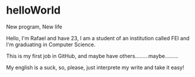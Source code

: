 # helloWorld
New program, New life

Hello, I'm Rafael and have 23, I am a student of an institution called FEI and I'm graduating in Computer Science.

This is my first job in GitHub, and maybe have others.........maybe.........

My english is a suck, so, please, just interprete my write and take it easy!
